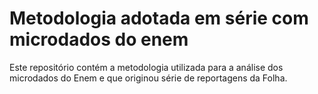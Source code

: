 # Metodologia adotada em série com microdados do enem
Este repositório contém a metodologia utilizada para a análise dos microdados do Enem e que originou série de reportagens da Folha.
